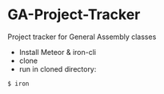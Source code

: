# GA-Project-Tracker
Project tracker for General Assembly classes

- Install Meteor & iron-cli
- clone
- run in cloned directory:
```bash
$ iron
```
